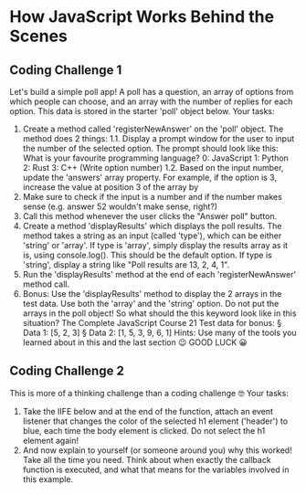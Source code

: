 # How JavaScript Works Behind the Scenes

## Coding Challenge 1

Let's build a simple poll app!
A poll has a question, an array of options from which people can choose, and an
array with the number of replies for each option. This data is stored in the starter
'poll' object below.
Your tasks:
1. Create a method called 'registerNewAnswer' on the 'poll' object. The
method does 2 things:
1.1. Display a prompt window for the user to input the number of the
selected option. The prompt should look like this:
What is your favourite programming language?
0: JavaScript
1: Python
2: Rust
3: C++
(Write option number)
1.2. Based on the input number, update the 'answers' array property. For
example, if the option is 3, increase the value at position 3 of the array by
1. Make sure to check if the input is a number and if the number makes
sense (e.g. answer 52 wouldn't make sense, right?)
2. Call this method whenever the user clicks the "Answer poll" button.
3. Create a method 'displayResults' which displays the poll results. The
method takes a string as an input (called 'type'), which can be either 'string'
or 'array'. If type is 'array', simply display the results array as it is, using
console.log(). This should be the default option. If type is 'string', display a
string like "Poll results are 13, 2, 4, 1".
4. Run the 'displayResults' method at the end of each
'registerNewAnswer' method call.
5. Bonus: Use the 'displayResults' method to display the 2 arrays in the test
data. Use both the 'array' and the 'string' option. Do not put the arrays in the poll
object! So what should the this keyword look like in this situation?
The Complete JavaScript Course 21
Test data for bonus:
§ Data 1: [5, 2, 3]
§ Data 2: [1, 5, 3, 9, 6, 1]
Hints: Use many of the tools you learned about in this and the last section 😉
GOOD LUCK 😀

## Coding Challenge 2

This is more of a thinking challenge than a coding challenge 🤓
Your tasks:
1. Take the IIFE below and at the end of the function, attach an event listener that
changes the color of the selected h1 element ('header') to blue, each time
the body element is clicked. Do not select the h1 element again!
2. And now explain to yourself (or someone around you) why this worked! Take all
the time you need. Think about when exactly the callback function is executed,
and what that means for the variables involved in this example.